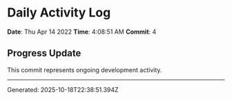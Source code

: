 # Daily Activity Log

**Date**: Thu Apr 14 2022
**Time**: 4:08:51 AM
**Commit**: 4

## Progress Update

This commit represents ongoing development activity.

---
Generated: 2025-10-18T22:38:51.394Z
